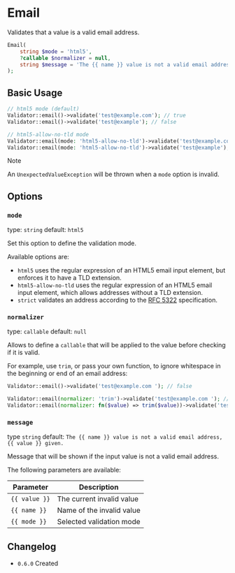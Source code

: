 # Email

Validates that a value is a valid email address.

```php
Email(
    string $mode = 'html5',
    ?callable $normalizer = null,
    string $message = 'The {{ name }} value is not a valid email address, {{ value }} given.'
);
```

## Basic Usage

```php
// html5 mode (default)
Validator::email()->validate('test@example.com'); // true
Validator::email()->validate('test@example'); // false

// html5-allow-no-tld mode
Validator::email(mode: 'html5-allow-no-tld')->validate('test@example.com'); // true
Validator::email(mode: 'html5-allow-no-tld')->validate('test@example'); // true
```

> [!NOTE]
> An `UnexpectedValueException` will be thrown when a `mode` option is invalid.

## Options

### `mode`

type: `string` default: `html5`

Set this option to define the validation mode.

Available options are:

- `html5` uses the regular expression of an HTML5 email input element, but enforces it to have a TLD extension.
- `html5-allow-no-tld` uses the regular expression of an HTML5 email input element, which allows addresses without a TLD extension.
- `strict` validates an address according to the [RFC 5322](https://datatracker.ietf.org/doc/html/rfc5322) specification.

### `normalizer`

type: `callable` default: `null`

Allows to define a `callable` that will be applied to the value before checking if it is valid.

For example, use `trim`, or pass your own function, to ignore whitespace in the beginning or end of an email address:

```php
Validator::email()->validate('test@example.com '); // false

Validator::email(normalizer: 'trim')->validate('test@example.com '); // true
Validator::email(normalizer: fn($value) => trim($value))->validate('test@example.com '); // true
```

### `message`

type `string` default: `The {{ name }} value is not a valid email address, {{ value }} given.`

Message that will be shown if the input value is not a valid email address.

The following parameters are available:

| Parameter     | Description               |
|---------------|---------------------------|
| `{{ value }}` | The current invalid value |
| `{{ name }}`  | Name of the invalid value |
| `{{ mode }}`  | Selected validation mode  |

## Changelog

- `0.6.0` Created